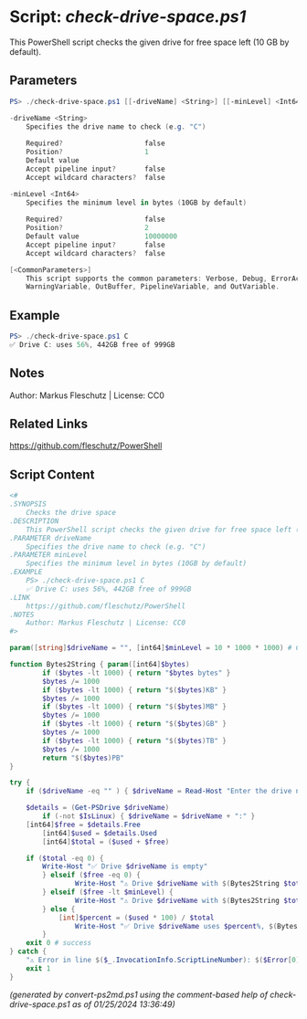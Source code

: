 Script: *check-drive-space.ps1*
========================

This PowerShell script checks the given drive for free space left (10 GB by default).

Parameters
----------
```powershell
PS> ./check-drive-space.ps1 [[-driveName] <String>] [[-minLevel] <Int64>] [<CommonParameters>]

-driveName <String>
    Specifies the drive name to check (e.g. "C")
    
    Required?                    false
    Position?                    1
    Default value                
    Accept pipeline input?       false
    Accept wildcard characters?  false

-minLevel <Int64>
    Specifies the minimum level in bytes (10GB by default)
    
    Required?                    false
    Position?                    2
    Default value                10000000
    Accept pipeline input?       false
    Accept wildcard characters?  false

[<CommonParameters>]
    This script supports the common parameters: Verbose, Debug, ErrorAction, ErrorVariable, WarningAction, 
    WarningVariable, OutBuffer, PipelineVariable, and OutVariable.
```

Example
-------
```powershell
PS> ./check-drive-space.ps1 C
✅ Drive C: uses 56%, 442GB free of 999GB

```

Notes
-----
Author: Markus Fleschutz | License: CC0

Related Links
-------------
https://github.com/fleschutz/PowerShell

Script Content
--------------
```powershell
<#
.SYNOPSIS
	Checks the drive space 
.DESCRIPTION
	This PowerShell script checks the given drive for free space left (10 GB by default).
.PARAMETER driveName
	Specifies the drive name to check (e.g. "C")
.PARAMETER minLevel
	Specifies the minimum level in bytes (10GB by default)
.EXAMPLE
	PS> ./check-drive-space.ps1 C
	✅ Drive C: uses 56%, 442GB free of 999GB
.LINK
	https://github.com/fleschutz/PowerShell
.NOTES
	Author: Markus Fleschutz | License: CC0
#>

param([string]$driveName = "", [int64]$minLevel = 10 * 1000 * 1000) # GB

function Bytes2String { param([int64]$bytes)
        if ($bytes -lt 1000) { return "$bytes bytes" }
        $bytes /= 1000
        if ($bytes -lt 1000) { return "$($bytes)KB" }
        $bytes /= 1000
        if ($bytes -lt 1000) { return "$($bytes)MB" }
        $bytes /= 1000
        if ($bytes -lt 1000) { return "$($bytes)GB" }
        $bytes /= 1000
        if ($bytes -lt 1000) { return "$($bytes)TB" }
        $bytes /= 1000
        return "$($bytes)PB"
}

try {
	if ($driveName -eq "" ) { $driveName = Read-Host "Enter the drive name to check" }

	$details = (Get-PSDrive $driveName)
        if (-not $IsLinux) { $driveName = $driveName + ":" }
	[int64]$free = $details.Free
        [int64]$used = $details.Used
        [int64]$total = ($used + $free)

	if ($total -eq 0) {
		Write-Host "✅ Drive $driveName is empty"
        } elseif ($free -eq 0) {
                Write-Host "⚠️ Drive $driveName with $(Bytes2String $total) is full"
        } elseif ($free -lt $minLevel) {
                Write-Host "⚠️ Drive $driveName with $(Bytes2String $total) is nearly full, $(Bytes2String $free) free"
        } else {
        	[int]$percent = ($used * 100) / $total
                Write-Host "✅ Drive $driveName uses $percent%, $(Bytes2String $free) free of $(Bytes2String $total)"
        }
	exit 0 # success
} catch {
	"⚠️ Error in line $($_.InvocationInfo.ScriptLineNumber): $($Error[0])"
	exit 1
}
```

*(generated by convert-ps2md.ps1 using the comment-based help of check-drive-space.ps1 as of 01/25/2024 13:36:49)*
